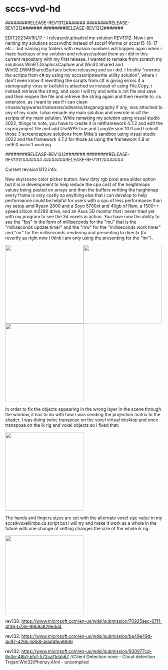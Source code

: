 # sccs-vvd-hd


########RELEASE-REV1312#######
########RELEASE-REV1312#######
########RELEASE-REV1312#######

EDIT2023AVRIL17 - I released/uploaded my solution REV1312. Now i am naming my solutions sccsvvdhd instead of sccsr14forms or sccsr15-16-17 etc... but naming my folders with revision numbers will happen again when i make backups of my solution and release/upload them as i did in this current repository with my first release. I wanted to remake from scratch my solutions WinRT.GraphicsCapture and Win32.Shared and Win32.DWMSharedSurface before releasing and so i did. I freshly "rewrote the scripts from c# by using my sccsscriptrewrite utility solution", where i don't even know if rewritting the scripts from c# is giving errors if a stenography virus or bullshit is attached so instead of using File.Copy, i instead retrieve the string, and soon i will try and write a .txt file and save and then reopen the file and retrieve the string again and then rewrite to .cs extension, as i want to see if i can clean viruses/spywares/malwares/adwares/steganography if any, was attached to any of my code. I also remade my main solution and rewrote in c# the scripts of my main solution. While remaking my solution using visual studio 2022, things to note, you have to create it in netframework 4.7.2 and edit the csproj project file and add UseWPF true and LangVersion 10.0 and I rebuilt those 3 screencapture solutions from Mika's sandbox using visual studio 2022 and the framework 4.7.2 for those as using the framework 4.8 or net6.0 wasn't working.

########RELEASE-REV1312#######
########RELEASE-REV1312#######
########RELEASE-REV1312#######

Current revision1312 info:

New sky/scene color picker button. New dirty rgb pixel area slider option but it is in development to help reduce the cpu cost of the heightmaps values being pasted on arrays and then the buffers writting the heightmap every frame is very costly so anything else that i can develop to help performance could be helpful for users with a cpu of less performance than my setup amd Ryzen 2600 and a Soyo 5700xt and 40gb of Ram, a 1500++ speed silicon m2280 drive, and an Asus 3D monitor that i never tried yet with my program to see the 3d voxels in action. You have now the ability to see the "fps" in the form of milliseconds for the "mu" that is the "milliseconds update timer" and the "mw" for the "milliseconds work timer" and "mr" for the milliseconds rendering and presenting to directx (to reverify as right now i think i am only using the presenting for the "mr").

<img WIDTH=250 src="https://github.com/ninekorn/gif-resources/blob/main/Capture%20d%E2%80%99%C3%A9cran%202023-04-18%20131104.jpg" border="0"><img WIDTH=250 src="https://github.com/ninekorn/gif-resources/blob/main/Capture%20d%E2%80%99%C3%A9cran%202023-04-18%20131216.jpg" border="0"><img WIDTH=250 src="https://github.com/ninekorn/gif-resources/blob/main/Capture%20d%E2%80%99%C3%A9cran%202023-04-17%20224840.jpg" border="0">

In order to fix the objects appearing in the wrong layer in the scene through the window, it has to do with how i was sending the projection matrix to the shader. I was doing twice transpose on the voxel virtual desktop and once transpose on the ik rig and voxel objects so i fixed that:

<img WIDTH=250 src="https://github.com/ninekorn/gif-resources/blob/main/Capture%20d%E2%80%99%C3%A9cran%202023-04-16%20170904.jpg" border="0">

The hands and fingers sizes are set with the alternate voxel size value in my sccsikvoxellimbs.cs script but i will try and make it work as a whole in the future with one change of setting changes the size of the whole ik rig:

<img WIDTH=250 src="https://github.com/ninekorn/gif-resources/blob/main/Capture%20d%E2%80%99%C3%A9cran%202023-04-17%20201824.jpg" border="0">


rev130: https://www.microsoft.com/en-us/wdsi/submission/70925aec-07f1-4f36-b73e-99b9a829edd4

rev132: https://www.microsoft.com/en-us/wdsi/submission/ba49e49d-4c97-4265-b858-4daf4fea9636

rev132: https://www.microsoft.com/en-us/wdsi/submission/930977cd-8c0e-48b1-bfcf-572caf1cb567 //Client Detection none - Cloud detection Trojan:Win32/Phonzy.A!ml - uncompiled






